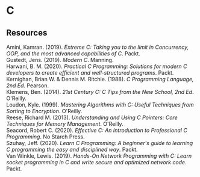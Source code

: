 # C



## Resources

Amini, Kamran. (2019). _Extreme C: Taking you to the limit in Concurrency, OOP, and the most advanced capabilities of C_. Packt.<br>
Gustedt, Jens. (2019). _Modern C_. Manning.<br>
Harwani, B. M. (2020). _Practical C Programming: Solutions for modern C developers to create efficient and well-structured programs_. Packt.<br>
Kernighan, Brian W. & Dennis M. Ritchie. (1988). _C Programming Language, 2nd Ed_. Pearson.<br>
Klemens, Ben. (2014). _21st Century C: C Tips from the New School, 2nd Ed_. O'Reilly.<br>
Loudon, Kyle. (1999). _Mastering Algorithms with C: Useful Techniques from Sorting to Encryption_. O'Reilly.<br>
Reese, Richard M. (2013). _Understanding and Using C Pointers: Core Techniques for Memory Management_. O'Reilly.<br>
Seacord, Robert C. (2020). _Effective C: An Introduction to Professional C Programming_. No Starch Press.<br>
Szuhay, Jeff. (2020). _Learn C Programming: A beginner's guide to learning C programming the easy and disciplined way_. Packt.<br>
Van Winkle, Lewis. (2019). _Hands-On Network Programming with C: Learn socket programming in C and write secure and optimized network code_. Packt.<br>
